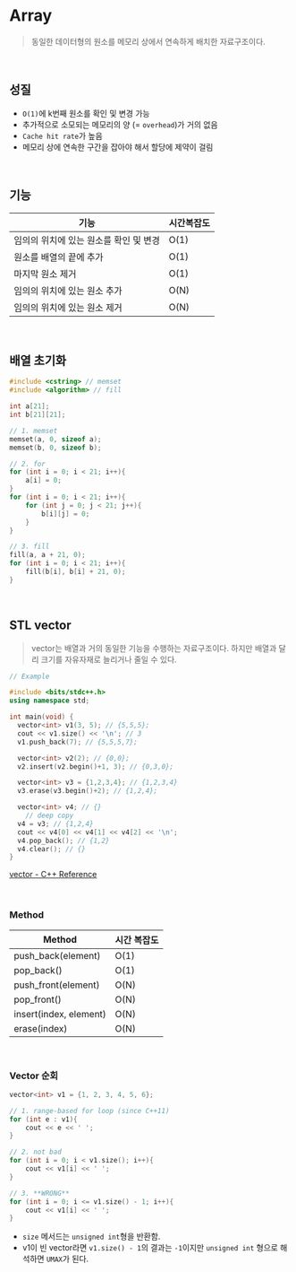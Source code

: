 # Array

> 동일한 데이터형의 원소를 메모리 상에서 연속하게 배치한 자료구조이다.

<br/>

## 성질

- `O(1)`에 k번째 원소를 확인 및 변경 가능
- 추가적으로 소모되는 메모리의 양 (= `overhead`)가 거의 없음
- `Cache hit rate`가 높음
- 메모리 상에 연속한 구간을 잡아야 해서 할당에 제약이 걸림

<br/>

## 기능

| 기능                                   | 시간복잡도 |
| -------------------------------------- | ---------- |
| 임의의 위치에 있는 원소를 확인 및 변경 | O(1)       |
| 원소를 배열의 끝에 추가                | O(1)       |
| 마지막 원소 제거                       | O(1)       |
| 임의의 위치에 있는 원소 추가           | O(N)       |
| 임의의 위치에 있는 원소 제거           | O(N)       |

<br/>

## 배열 초기화

```cpp
#include <cstring> // memset
#include <algorithm> // fill

int a[21];
int b[21][21];

// 1. memset
memset(a, 0, sizeof a);
memset(b, 0, sizeof b);

// 2. for
for (int i = 0; i < 21; i++){
	a[i] = 0;
}
for (int i = 0; i < 21; i++){
	for (int j = 0; j < 21; j++){
		b[i][j] = 0;
	}
}

// 3. fill
fill(a, a + 21, 0);
for (int i = 0; i < 21; i++){
	fill(b[i], b[i] + 21, 0);
}
```

<br/>

## STL vector

> vector는 배열과 거의 동일한 기능을 수행하는 자료구조이다. 하지만 배열과 달리 크기를 자유자재로 늘리거나 줄일 수 있다.

```cpp
// Example

#include <bits/stdc++.h>
using namespace std;

int main(void) {
  vector<int> v1(3, 5); // {5,5,5};
  cout << v1.size() << '\n'; // 3
  v1.push_back(7); // {5,5,5,7};

  vector<int> v2(2); // {0,0};
  v2.insert(v2.begin()+1, 3); // {0,3,0};

  vector<int> v3 = {1,2,3,4}; // {1,2,3,4}
  v3.erase(v3.begin()+2); // {1,2,4};

  vector<int> v4; // {}
	// deep copy
  v4 = v3; // {1,2,4}
  cout << v4[0] << v4[1] << v4[2] << '\n';
  v4.pop_back(); // {1,2}
  v4.clear(); // {}
}
```

[vector - C++ Reference](https://cplusplus.com/reference/vector/vector/)

<br/>

### Method

| Method                 | 시간 복잡도 |
| ---------------------- | ----------- |
| push_back(element)     | O(1)        |
| pop_back()             | O(1)        |
| push_front(element)    | O(N)        |
| pop_front()            | O(N)        |
| insert(index, element) | O(N)        |
| erase(index)           | O(N)        |

<br/>

### Vector 순회

```cpp
vector<int> v1 = {1, 2, 3, 4, 5, 6};

// 1. range-based for loop (since C++11)
for (int e : v1){
	cout << e << ' ';
}

// 2. not bad
for (int i = 0; i < v1.size(); i++){
	cout << v1[i] << ' ';
}

// 3. **WRONG**
for (int i = 0; i <= v1.size() - 1; i++){
	cout << v1[i] << ' ';
}
```

- `size` 메서드는 `unsigned int`형을 반환함.
- v1이 빈 vector라면 `v1.size() - 1`의 결과는 `-1`이지만 `unsigned int` 형으로 해석하면 `UMAX`가 된다.
